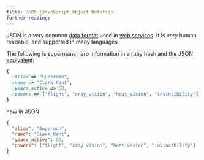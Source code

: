 ```yaml
---
title: JSON (JavaScript Object Notation)
further-reading:
---
```

JSON is a very common [data format](/data-format) used in [web services](/web-service-or-web-api). It is very human readable, and supported in many languages.

The following is supermans hero information in a ruby hash and the JSON equivalent:

```ruby
{
  :alias => "Superman",
  :name => "Clark Kent",
  :years_active => 60,
  :powers => ["flight", "xray_vision", "heat_vision", "invincibility"]
}
```

now in JSON

```json
{
  "alias": "Superman",
  "name": "Clark Kent",
  "years_active": 60,
  "powers": ["flight", "xray_vision", "heat_vision", "invincibility"]
}
```
